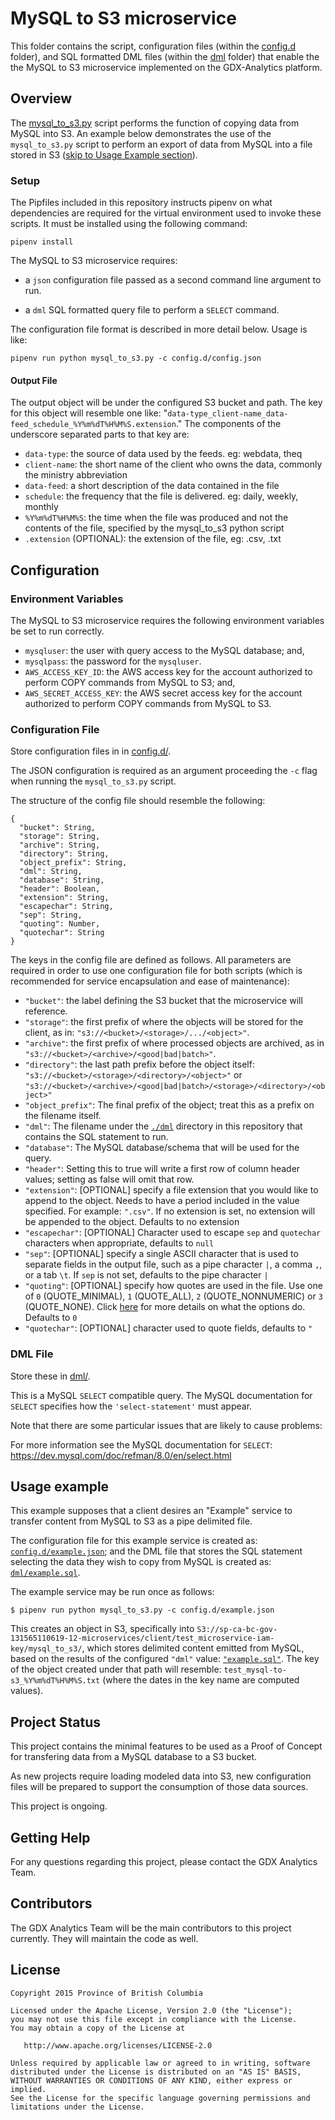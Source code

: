 # MySQL to S3 microservice

This folder contains the script, configuration files (within the [config.d](./config.d/) folder), and SQL formatted DML files (within the [dml](./dml/) folder) that enable the the MySQL to S3 microservice implemented on the GDX-Analytics platform.


## Overview

The [mysql_to_s3.py](./mysql_to_s3.py) script performs the function of copying data from MySQL into S3. An example below demonstrates the use of the `mysql_to_s3.py` script to perform an export of data from MySQL into a file stored in S3 ([skip to Usage Example section](#usage-example)).  

### Setup

The Pipfiles included in this repository instructs pipenv on what dependencies are required for the virtual environment used to invoke these scripts. It must be installed using the following command:

```
pipenv install
```

The MySQL to S3 microservice requires:

 - a `json` configuration file passed as a second command line argument to run.

 - a `dml` SQL formatted query file to perform a `SELECT` command.

The configuration file format is described in more detail below. Usage is like:

```
pipenv run python mysql_to_s3.py -c config.d/config.json
```

#### Output File

The output object will be under the configured S3 bucket and path. The key for this object will resemble one like: "`data-type_client-name_data-feed_schedule_%Y%m%dT%H%M%S.extension`." The components of the underscore separated parts to that key are:

 - `data-type`: the source of data used by the feeds. eg: webdata, theq
 - `client-name`: the short name of the client who owns the data, commonly the ministry abbreviation
 - `data-feed`: a short description of the data contained in the file
 - `schedule`: the frequency that the file is delivered. eg: daily, weekly, monthly
 - `%Y%m%dT%H%M%S`: the time when the file was produced and not the contents of the file, specified by the mysql_to_s3 python script
 - `.extension` (OPTIONAL): the extension of the file, eg: .csv, .txt


## Configuration

### Environment Variables

The MySQL to S3 microservice requires the following environment variables be set to run correctly.

- `mysqluser`: the user with query access to the MySQL database; and,
- `mysqlpass`: the password for the `mysqluser`.
- `AWS_ACCESS_KEY_ID`: the AWS access key for the account authorized to perform COPY commands from MySQL to S3; and,
- `AWS_SECRET_ACCESS_KEY`: the AWS secret access key for the account authorized to perform COPY commands from MySQL to S3.

### Configuration File

Store configuration files in in [config.d/](./config.d/).

The JSON configuration is required as an argument proceeding the `-c` flag when running the `mysql_to_s3.py` script.

The structure of the config file should resemble the following:

```
{
  "bucket": String,
  "storage": String,
  "archive": String,
  "directory": String,
  "object_prefix": String,
  "dml": String,
  "database": String,
  "header": Boolean,
  "extension": String,
  "escapechar": String,
  "sep": String,
  "quoting": Number,
  "quotechar": String
}
```

The keys in the config file are defined as follows. All parameters are required in order to use one configuration file for both scripts (which is recommended for service encapsulation and ease of maintenance):

- `"bucket"`: the label defining the S3 bucket that the microservice will reference.
- `"storage"`: the first prefix of where the objects will be stored for the client, as in: `"s3://<bucket>/<storage>/.../<object>"`.
- `"archive"`: the first prefix of where processed objects are archived, as in `"s3://<bucket>/<archive>/<good|bad|batch>"`.
- `"directory"`: the last path prefix before the object itself: `"s3://<bucket>/<storage>/<directory>/<object>"` or `"s3://<bucket>/<archive>/<good|bad|batch>/<storage>/<directory>/<object>"`
- `"object_prefix"`: The final prefix of the object; treat this as a prefix on the filename itself.
- `"dml"`: The filename under the [`./dml`](./dml/) directory in this repository that contains the SQL statement to run.
- `"database"`: The MySQL database/schema that will be used for the query.
- `"header"`: Setting this to true will write a first row of column header values; setting as false will omit that row.
- `"extension"`: [OPTIONAL] specify a file extension that you would like to append to the object. Needs to have a period included in the value specified. For example: `".csv"`. If no extension is set, no extension will be appended to the object. Defaults to no extension
- `"escapechar"`: [OPTIONAL] Character used to escape `sep` and `quotechar` characters when appropriate, defaults to `null`
- `"sep"`: [OPTIONAL] specify a single ASCII character that is used to separate fields in the output file, such as a pipe character `|`, a comma `,`, or a tab `\t`. If `sep` is not set, defaults to the pipe character `|`
- `"quoting"`: [OPTIONAL] specify how quotes are used in the file. Use one of `0` (QUOTE_MINIMAL), `1` (QUOTE_ALL), `2` (QUOTE_NONNUMERIC) or `3` (QUOTE_NONE). Click [here](https://docs.python.org/3/library/csv.html#csv.QUOTE_ALL) for more details on what the options do. Defaults to `0`
- `"quotechar"`: [OPTIONAL] character used to quote fields, defaults to `"`

### DML File

Store these in [dml/](./dml/).

This is a MySQL `SELECT` compatible query. The MySQL documentation for `SELECT` specifies how the `'select-statement'` must appear.

Note that there are some particular issues that are likely to cause problems:

For more information see the MySQL documentation for `SELECT`: https://dev.mysql.com/doc/refman/8.0/en/select.html

## Usage example
This example supposes that a client desires an "Example" service to transfer content from MySQL to S3 as a pipe delimited file.

The configuration file for this example service is created as: [`config.d/example.json`](./config.d/example.json); and the DML file that stores the SQL statement selecting the data they wish to copy from MySQL is created as: [`dml/example.sql`](./dml/example.sql).

The example service may be run once as follows:

```
$ pipenv run python mysql_to_s3.py -c config.d/example.json
```

This creates an object in S3, specifically into `S3://sp-ca-bc-gov-131565110619-12-microservices/client/test_microservice-iam-key/mysql_to_s3/`, which stores delimited content emitted from MySQL, based on the results of the configured `"dml"` value: [`"example.sql"`](./dml/example.sql). The key of the object created under that path will resemble: `test_mysql-to-s3_%Y%m%dT%H%M%S.txt` (where the dates in the key name are computed values).

## Project Status

This project contains the minimal features to be used as a Proof of Concept for transfering data from a MySQL database to a S3 bucket.

As new projects require loading modeled data into S3, new configuration files will be prepared to support the consumption of those data sources.

This project is ongoing.

## Getting Help

For any questions regarding this project, please contact the GDX Analytics Team.

## Contributors

The GDX Analytics Team will be the main contributors to this project currently. They will maintain the code as well.

## License

```
Copyright 2015 Province of British Columbia

Licensed under the Apache License, Version 2.0 (the "License");
you may not use this file except in compliance with the License.
You may obtain a copy of the License at

   http://www.apache.org/licenses/LICENSE-2.0

Unless required by applicable law or agreed to in writing, software
distributed under the License is distributed on an "AS IS" BASIS,
WITHOUT WARRANTIES OR CONDITIONS OF ANY KIND, either express or implied.
See the License for the specific language governing permissions and limitations under the License.
```
